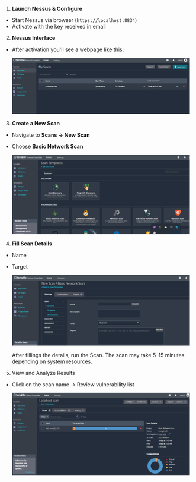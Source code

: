 1. **Launch Nessus & Configure**

- Start Nessus via browser (`https://localhost:8834`)
- Activate with the key received in email

2. **Nessus Interface**
   
- After activation you'll see a webpage like this:
  
  ![Nessus Interface](screenshots/nessus-interface.png)

3. **Create a New Scan**

- Navigate to **Scans → New Scan**
- Choose **Basic Network Scan**

  ![Nessus Scan Templates](screenshots/Nessus_Essentials_Scan_Templates.png)

4. **Fill Scan Details**

- Name
- Target

  ![Nessus Scan Editor](screenshots/Nessus_Essentials_Scans_Editor.png)

  After fillings the details, run the Scan. The scan may take 5–15 minutes depending on system resources.

5. View and Analyze Results

- Click on the scan name → Review vulnerability list

  ![Nessus Scan Summary](screenshots/scan-summary.png)
  


